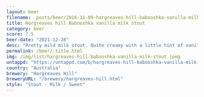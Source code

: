 ```yaml
---
layout: beer
filename: _posts/beer/2016-11-09-hargreaves-hill-babooshka-vanilla-milk-stout.md
title: Hargreaves hill Babooshka vanilla milk stout
category: beer
score: 7.5
beer-date: "2021-12-28"
desc: "Pretty mild milk stout. Quite creamy with a little hint of vanilla"
permalink: /beer/:title.html
img: /img/list/hargreaves-hill-babooshka-vanilla-milk-stout.jpeg
untappd: "https://untappd.com/b/hargreaves-hill-babooshka-vanilla-milk-stout/2684922"
country: "Australia"
brewery: "Hargreaves Hill"
breweryURL: "/brewery/hargreaves-hill.html"
style: "Stout - Milk / Sweet"
---
```

